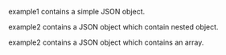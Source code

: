 example1 contains a simple JSON object.

example2 contains a JSON object which contain nested object.

example2 contains a JSON object which contains an array.